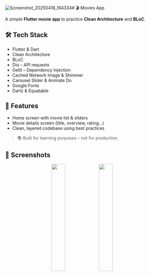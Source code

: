 ![Screenshot_20250418_164334](https://github.com/user-attachments/assets/c3e8a776-7669-489f-b863-d85c365f4701)# 🎬 Movies App

A simple **Flutter movie app** to practice **Clean Architecture** and **BLoC**.

## 🛠 Tech Stack
- Flutter & Dart  
- Clean Architecture  
- BLoC  
- Dio – API requests  
- GetIt – Dependency Injection  
- Cached Network Image & Shimmer  
- Carousel Slider & Animate Do  
- Google Fonts  
- Dartz & Equatable  

## 🎯 Features
- Home screen with movie list & sliders  
- Movie details screen (title, overview, rating...)  
- Clean, layered codebase using best practices  

> 📚 Built for learning purposes – not for production.

## 📸 Screenshots

<div align="center">
  <img src="https://github.com/user-attachments/assets/da09d615-095e-4e86-ad14-2bb6e318b466" width="30%" />
  <img src="https://github.com/user-attachments/assets/28545051-302b-42eb-af1d-fd9c3a9caf4b" width="30%" />
</div>



